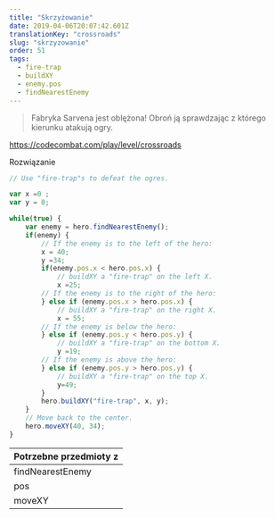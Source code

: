 ```yaml
---
title: "Skrzyżowanie"
date: 2019-04-06T20:07:42.601Z
translationKey: "crossroads"
slug: "skrzyzowanie"
order: 51
tags:
  - fire-trap
  - buildXY
  - enemy.pos
  - findNearestEnemy
---
```


> Fabryka  Sarvena jest oblężona! Obroń ją sprawdzając z którego kierunku atakują ogry.

https://codecombat.com/play/level/crossroads

Rozwiązanie

```javascript
// Use "fire-trap"s to defeat the ogres.

var x =0 ;
var y = 0;

while(true) {
    var enemy = hero.findNearestEnemy();
    if(enemy) {
        // If the enemy is to the left of the hero:
        x = 40;
        y =34;        
        if(enemy.pos.x < hero.pos.x) {
            // buildXY a "fire-trap" on the left X.
            x =25;
        // If the enemy is to the right of the hero:
        } else if (enemy.pos.x > hero.pos.x) {
            // buildXY a "fire-trap" on the right X.
            x = 55;
        // If the enemy is below the hero:
        } else if (enemy.pos.y < hero.pos.y) {
            // buildXY a "fire-trap" on the bottom X.
            y =19;
        // If the enemy is above the hero:
        } else if (enemy.pos.y > hero.pos.y) {
            // buildXY a "fire-trap" on the top X.
            y=49;
        }
        hero.buildXY("fire-trap", x, y);
    }
    // Move back to the center.
    hero.moveXY(40, 34);
}

```

Potrzebne przedmioty z |
--- |
findNearestEnemy |
pos |
moveXY |


